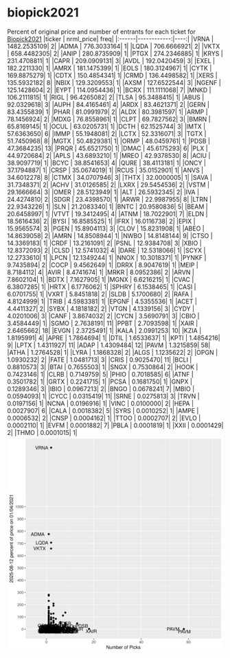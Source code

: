 # biopick2021
Percent of original price and number of entrants for each ticket for [Biopick2021](https://twitter.com/hashtag/Biopick2021)
|ticker |   nrml_price| freq|
|:------|------------:|----:|
|VRNA   | 1482.2535109|    2|
|ADMA   |  776.3033164|    1|
|LQDA   |  706.6666921|    2|
|VKTX   |  658.4482305|    2|
|ANIP   |  280.8735909|    1|
|PTGX   |  274.2346885|    1|
|KRYS   |  231.4708811|    1|
|CAPR   |  209.0909131|    3|
|AVDL   |  192.0420459|    3|
|EXEL   |  182.2211330|    1|
|AMRX   |  181.1475399|    1|
|EOLS   |  180.3124967|    1|
|CYTK   |  169.8875279|    1|
|CDTX   |  150.4854341|    1|
|CRMD   |  136.4498582|    1|
|XERS   |  135.5932182|    8|
|NBIX   |  129.3209553|    1|
|AXSM   |  127.6522544|    3|
|NGENF  |  125.1428604|    2|
|EYPT   |  114.0954436|    1|
|BCRX   |  111.1111068|    7|
|MNKD   |  106.2111815|    1|
|RIGL   |   96.4265082|    2|
|TLSA   |   95.3488415|    1|
|ABUS   |   92.0329618|    3|
|AUPH   |   84.4165461|    4|
|ARDX   |   83.4621371|    2|
|GERN   |   83.4355839|    1|
|PHAR   |   81.0991979|    2|
|ALDX   |   80.3981597|    1|
|ARMP   |   78.1456924|    2|
|MDXG   |   76.8558961|    1|
|CLPT   |   69.7827562|    3|
|BMRN   |   65.8169145|    1|
|OCUL   |   63.0205731|    1|
|DCTH   |   62.1525744|    3|
|IMTX   |   57.6363650|    6|
|IMMP   |   55.1948081|    2|
|LCTX   |   52.3316071|    3|
|TGTX   |   51.7450968|    8|
|MGTX   |   50.4829381|    1|
|ORMP   |   48.0459761|    1|
|PDSB   |   47.3684235|   13|
|PRQR   |   45.6521750|    1|
|DMAC   |   45.6175293|    6|
|PLX    |   44.9720684|    2|
|APLS   |   43.6893210|    1|
|MREO   |   42.9378530|    8|
|ACIU   |   38.9097719|    1|
|BCYC   |   38.8541653|    4|
|QURE   |   38.4113181|    1|
|ONCY   |   37.1794887|    1|
|CRSP   |   35.0674019|    1|
|RCUS   |   35.0152901|    1|
|ANVS   |   34.6012278|    8|
|CTMX   |   34.0707946|    3|
|THTX   |   32.0000005|    1|
|SAVA   |   31.7348371|    2|
|ACHV   |   31.0126585|    2|
|LXRX   |   29.5454536|    2|
|VSTM   |   29.1666664|    3|
|OMER   |   28.5123949|    1|
|ALT    |   26.5932345|    2|
|IVA    |   24.4274810|    2|
|SDGR   |   23.4398570|    1|
|ARWR   |   22.9987955|    8|
|LTRN   |   22.9343226|    1|
|SLN    |   21.2083340|    1|
|BNTC   |   20.9580836|    5|
|BEAM   |   20.6458997|    1|
|VTVT   |   19.3412495|    4|
|ATNM   |   18.7022901|    7|
|ELDN   |   18.5616436|    2|
|BYSI   |   16.8585525|    1|
|IFRX   |   16.0116738|    2|
|EPIX   |   15.9565574|    3|
|PGEN   |   15.8904113|    3|
|CLOV   |   15.8231908|    1|
|ABEO   |   14.8639058|    2|
|AMRN   |   14.8508944|    1|
|NWBO   |   14.8148144|    9|
|CTSO   |   14.3369183|    1|
|CRDF   |   13.2161091|    2|
|PSNL   |   12.9384708|    3|
|XBIO   |   12.8372093|    2|
|CLSD   |   12.5741032|    4|
|DARE   |   12.5318066|    1|
|SCYX   |   12.2733610|    1|
|LPCN   |   12.1349244|    1|
|NNOX   |   10.3018371|    1|
|PYNKF  |    9.7435894|    2|
|COCP   |    9.4562649|    1|
|DRRX   |    8.9047619|    1|
|MEIP   |    8.7184112|    4|
|AVIR   |    8.4741674|    1|
|MRKR   |    8.0952386|    2|
|ARVN   |    7.8602104|    1|
|BDTX   |    7.1627905|    1|
|MGNX   |    6.6216215|    1|
|CVAC   |    6.3807285|    1|
|HRTX   |    6.1776062|    1|
|SPHRY  |    6.1538465|    1|
|CASI   |    6.0701755|    1|
|VXRT   |    5.8451818|    2|
|SLDB   |    5.1700680|    2|
|RAFA   |    4.8124999|    1|
|TRIB   |    4.5983381|    1|
|EPGNF  |    4.5355536|    1|
|ACET   |    4.4411327|    2|
|SYBX   |    4.1818182|    2|
|VTGN   |    4.1339156|    3|
|CYDY   |    4.0201006|    3|
|CANF   |    3.8674032|    2|
|CYCN   |    3.5690791|    3|
|CBIO   |    3.4584449|    1|
|SGMO   |    2.7638191|   11|
|PPBT   |    2.7093598|    1|
|XAIR   |    2.6465662|   18|
|EVGN   |    2.3725491|    1|
|KALA   |    2.0991253|   10|
|KZIA   |    1.8195991|    4|
|APRE   |    1.7864694|    1|
|DTIL   |    1.6533637|    1|
|KPTI   |    1.4854216|    9|
|LPTX   |    1.4311927|   11|
|ADAP   |    1.4309484|   12|
|PAVM   |    1.3215859|   58|
|ATHA   |    1.2764528|    1|
|LYRA   |    1.1868328|    2|
|ALGS   |    1.1235622|    2|
|OPGN   |    1.0930232|    2|
|FATE   |    1.0481713|    3|
|CRIS   |    0.9025470|   11|
|BCLI   |    0.8810573|    3|
|BTAI   |    0.7655503|    1|
|SNGX   |    0.7530864|    2|
|HOOK   |    0.7423146|    1|
|CLRB   |    0.7149759|    5|
|PHIO   |    0.7018585|    6|
|ATNF   |    0.3501782|    1|
|GRTX   |    0.2241715|    1|
|PCSA   |    0.1681750|    1|
|GNPX   |    0.1289346|    3|
|IBIO   |    0.0967213|    2|
|BNGO   |    0.0678241|    7|
|MBIO   |    0.0594093|    1|
|CYCC   |    0.0315419|   11|
|SRNE   |    0.0275813|    3|
|TRVN   |    0.0197156|    1|
|NCNA   |    0.0196916|    1|
|VINC   |    0.0100000|    2|
|HEPA   |    0.0027907|    6|
|CALA   |    0.0018382|    5|
|SYRS   |    0.0010252|    1|
|AMPE   |    0.0006532|    2|
|CNSP   |    0.0004162|    1|
|TTOO   |    0.0002707|    2|
|EVLO   |    0.0002110|    1|
|EVFM   |    0.0001882|    7|
|PBLA   |    0.0001819|    1|
|XXII   |    0.0001429|    2|
|THMO   |    0.0001015|    1|
![retvspicks](biopicks.png?raw=true)
